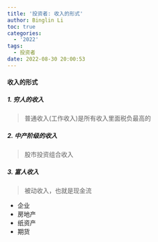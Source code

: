 ```yaml
---
title: '投资者: 收入的形式'
author: Binglin Li
toc: true
categories:
  - '2022'
tags:
  - 投资者
date: 2022-08-30 20:00:53
---
```



#### 收入的形式
##### 1. 穷人的收入
> 普通收入(工作收入)是所有收入里面税负最高的
##### 2. 中产阶级的收入
> 股市投资组合收入
##### 3. 富人收入
> 被动收入，也就是现金流
* 企业
* 房地产
* 纸资产
* 期货

<!-- more -->
